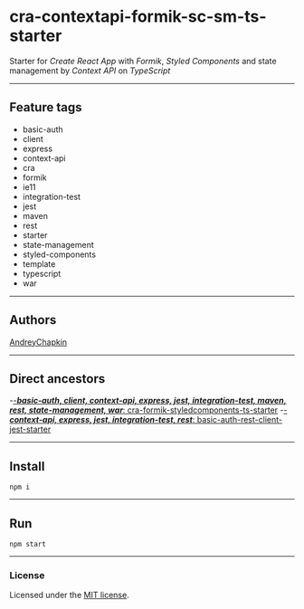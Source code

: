# cra-contextapi-formik-sc-sm-ts-starter

Starter for *Create React App* with *Formik*, *Styled Components* and state management by *Context API* on *TypeScript*

---

## Feature tags

- basic-auth
- client
- express
- context-api
- cra
- formik
- ie11
- integration-test
- jest
- maven
- rest
- starter
- state-management
- styled-components
- template
- typescript
- war

---

## Authors

[AndreyChapkin](https://github.com/orgs/Jepria/people/AndreyChapkin)

---

## Direct ancestors

-[-***basic-auth, client, context-api, express, jest, integration-test, maven, rest, state-management, war***: cra-formik-styledcomponents-ts-starter](https://github.com/softspiders/cra-formik-styledcomponents-ts-starter)
-[-***context-api, express, jest, integration-test, rest***: basic-auth-rest-client-jest-starter](https://github.com/softspiders/basic-auth-rest-client-jest-starter)



---

## Install

```
npm i
```

---

## Run

```
npm start
```

---

### License

Licensed under the [MIT license](./LICENSE). 
